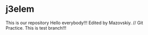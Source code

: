 # j3elem
This is our repository
Hello everybody!!!
Edited by Mazovskiy. // Git Practice.
This is test branch!!!
